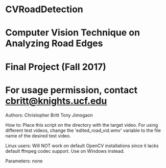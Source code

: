 # CVRoadDetection
# Computer Vision Technique on Analyzing Road Edges
# Final Project (Fall 2017)
# For usage permission, contact cbritt@knights.ucf.edu

Authors:
Christopher Britt
Tony Jimogaon

How to:
  Place this script on the directory with the target video.
  For using different test videos, change the 'edited_road_vid.wmv' variable
  to the file name of the desired test video.

Linux users: Will NOT work on default OpenCV installations
	since it lacks default ffmpeg codec support. Use on Windows instead.

Parameters: none
